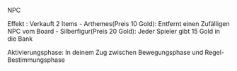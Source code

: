 NPC 

Effekt :
Verkauft 2 Items
		- Arthemes(Preis 10 Gold): Entfernt einen Zufälligen NPC vom Board
		- Silberfigur(Preis 20 Gold): Jeder Spieler gibt 15 Gold in die Bank

Aktivierungsphase:
In deinem Zug zwischen Bewegungsphase und Regel-Bestimmungsphase
